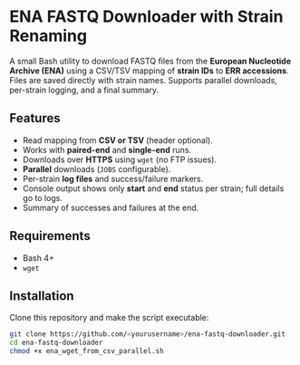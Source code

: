 # ENA FASTQ Downloader with Strain Renaming

A small Bash utility to download FASTQ files from the **European Nucleotide Archive (ENA)** using a CSV/TSV mapping of **strain IDs** to **ERR accessions**.  
Files are saved directly with strain names. Supports parallel downloads, per-strain logging, and a final summary.

## Features
- Read mapping from **CSV or TSV** (header optional).
- Works with **paired-end** and **single-end** runs.
- Downloads over **HTTPS** using `wget` (no FTP issues).
- **Parallel** downloads (`JOBS` configurable).
- Per-strain **log files** and success/failure markers.
- Console output shows only **start** and **end** status per strain; full details go to logs.
- Summary of successes and failures at the end.

## Requirements
- Bash 4+
- `wget`

## Installation
Clone this repository and make the script executable:
```bash
git clone https://github.com/<yourusername>/ena-fastq-downloader.git
cd ena-fastq-downloader
chmod +x ena_wget_from_csv_parallel.sh

